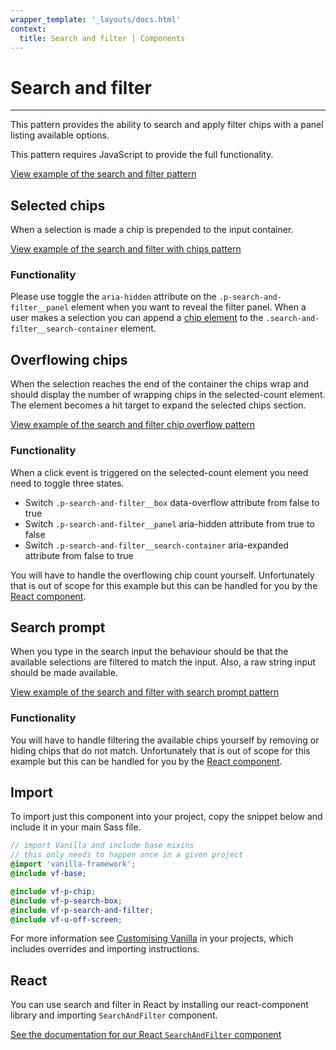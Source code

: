 ```yaml
---
wrapper_template: '_layouts/docs.html'
context:
  title: Search and filter | Components
---
```


# Search and filter

<hr>

This pattern provides the ability to search and apply filter chips with a panel listing available options.

This pattern requires JavaScript to provide the full functionality.

<div class="embedded-example"><a href="/docs/examples/patterns/search-and-filter/default/" class="js-example">
View example of the search and filter pattern
</a></div>

## Selected chips

When a selection is made a chip is prepended to the input container.

<div class="embedded-example"><a href="/docs/examples/patterns/search-and-filter/with-chips/" class="js-example">
View example of the search and filter with chips pattern
</a></div>

### Functionality

Please use toggle the `aria-hidden` attribute on the `.p-search-and-filter__panel` element when you want to reveal the filter panel. When a user makes a selection you can append a [chip element](/docs/patterns/chip) to the `.search-and-filter__search-container` element.

## Overflowing chips

When the selection reaches the end of the container the chips wrap and should display the number of wrapping chips in the selected-count element. The element becomes a hit target to expand the selected chips section.

<div class="embedded-example"><a href="/docs/examples/patterns/search-and-filter/chip-overflow/" class="js-example">
View example of the search and filter chip overflow pattern
</a></div>

### Functionality

When a click event is triggered on the selected-count element you need need to toggle three states.

- Switch `.p-search-and-filter__box` data-overflow attribute from false to true
- Switch `.p-search-and-filter__panel` aria-hidden attribute from true to false
- Switch `.p-search-and-filter__search-container` aria-expanded attribute from false to true

<div class="p-notification--information">
  <p class="p-notification__content">
    <span class="p-notification__message">You will have to handle the overflowing chip count yourself. Unfortunately that is out of scope for this example but this can be handled for you by the <a href="#react">React component</a>.</span>
  </p>
</div>

## Search prompt

When you type in the search input the behaviour should be that the available selections are filtered to match the input. Also, a raw string input should be made available.

<div class="embedded-example"><a href="/docs/examples/patterns/search-and-filter/with-search-prompt/" class="js-example">
View example of the search and filter with search prompt pattern
</a></div>

### Functionality

<div class="p-notification--information">
  <p class="p-notification__content">
    <span class="p-notification__message">You will have to handle filtering the available chips yourself by removing or hiding chips that do not match. Unfortunately that is out of scope for this example but this can be handled for you by the <a href="#react">React component</a>.</span>
  </p>
</div>

## Import

To import just this component into your project, copy the snippet below and include it in your main Sass file.

```scss
// import Vanilla and include base mixins
// this only needs to happen once in a given project
@import 'vanilla-framework';
@include vf-base;

@include vf-p-chip;
@include vf-p-search-box;
@include vf-p-search-and-filter;
@include vf-u-off-screen;
```

For more information see [Customising Vanilla](/docs/customising-vanilla/) in your projects, which includes overrides and importing instructions.

## React

You can use search and filter in React by installing our react-component library and importing `SearchAndFilter` component.

[See the documentation for our React `SearchAndFilter` component](https://canonical.github.io/react-components/?path=/docs/search-and-filter--default-story#search-and-filter)
